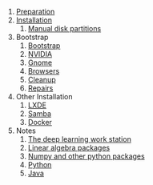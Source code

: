 1. [Preparation](0100-prepare.md)
2. [Installation](0200-install.md)
    1. [Manual disk partitions](0201-partitions.md)
3. Bootstrap
    1. [Bootstrap](0301-bootstrap.md)
    2. [NVIDIA](0302-nvidia.md)
    3. [Gnome](0303-gnome.md)
    4. [Browsers](0304-browsers.md)
    5. [Cleanup](0305-cleanup.md)
    6. [Repairs](0306-repairs.md)
6. Other Installation
    1. [LXDE](0601-lxde.md)
    2. [Samba](0602-samba.md)
    3. [Docker](0603-docker.md)
10. Notes
    1. [The deep learning work station](1001-hardware.md)
    2. [Linear algebra packages](1002-blas-lapack.md)
    3. [Numpy and other python packages](1003-numpy.md)
    5. [Python](1005-python.md)
    6. [Java](1006-java.md)
